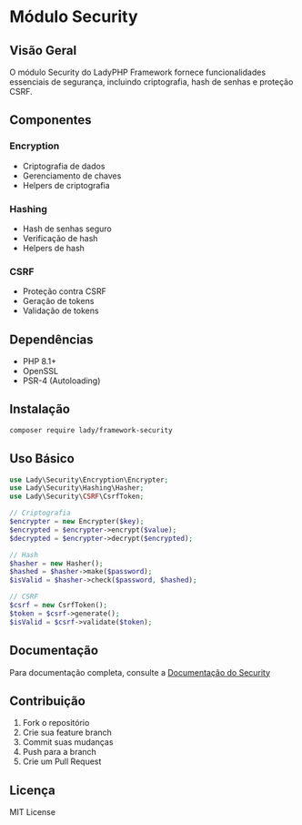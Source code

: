 # Módulo Security

## Visão Geral
O módulo Security do LadyPHP Framework fornece funcionalidades essenciais de segurança, incluindo criptografia, hash de senhas e proteção CSRF.

## Componentes

### Encryption
- Criptografia de dados
- Gerenciamento de chaves
- Helpers de criptografia

### Hashing
- Hash de senhas seguro
- Verificação de hash
- Helpers de hash

### CSRF
- Proteção contra CSRF
- Geração de tokens
- Validação de tokens

## Dependências
- PHP 8.1+
- OpenSSL
- PSR-4 (Autoloading)

## Instalação
```bash
composer require lady/framework-security
```

## Uso Básico
```php
use Lady\Security\Encryption\Encrypter;
use Lady\Security\Hashing\Hasher;
use Lady\Security\CSRF\CsrfToken;

// Criptografia
$encrypter = new Encrypter($key);
$encrypted = $encrypter->encrypt($value);
$decrypted = $encrypter->decrypt($encrypted);

// Hash
$hasher = new Hasher();
$hashed = $hasher->make($password);
$isValid = $hasher->check($password, $hashed);

// CSRF
$csrf = new CsrfToken();
$token = $csrf->generate();
$isValid = $csrf->validate($token);
```

## Documentação
Para documentação completa, consulte a [Documentação do Security](docs/security.md)

## Contribuição
1. Fork o repositório
2. Crie sua feature branch
3. Commit suas mudanças
4. Push para a branch
5. Crie um Pull Request

## Licença
MIT License 